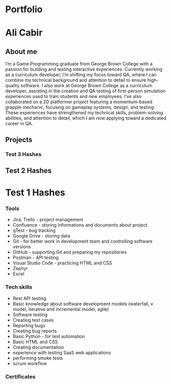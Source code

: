 # Portfolio
# Ali Cabir

## About me
I’m a Game Programming graduate from George Brown College with a passion for building and testing interactive experiences. Currently working as a curriculum developer, I’m shifting my focus toward QA, where I can combine my technical background and attention to detail to ensure high-quality software. I also work at George Brown College as a curriculum developer, assisting in the creation and QA testing of first-person simulation experiences used to train students and new employees. I’ve also collaborated on a 2D platformer project featuring a momentum-based grapple mechanic, focusing on gameplay systems, design, and testing. These experiences have strengthened my technical skills, problem-solving abilities, and attention to detail, which I am now applying toward a dedicated career in QA.

## Projects

### Test 3 Hashes
## Test 2 Hashes
# Test 1 Hashes

### Tools
* Jira, Trello - project management
* Confluence - storing informations and documents about project
* qTest - bug tracking
* Google Drive - storing data
* Git - for better work in development team and controlling software versions
* GitHub - supporting Git and preparing my repositories
* Postman - API testing
* Visual Studio Code - practicing HTML and CSS
* Zephyr
* Excel

### Tech skills
* Rest API testing
* Basic knowledge about software development models (waterfall, v model, iterative and incremental model, agile)
* Software testing
* Creating test cases
* Reporting bugs
* Creating bug reports
* Basic Python - for test automation
* Basic HTML and CSS
* Creating documentation
* experience with testing SaaS web applications
* performing smoke tests
* scrum workflow
  
### Certificates
